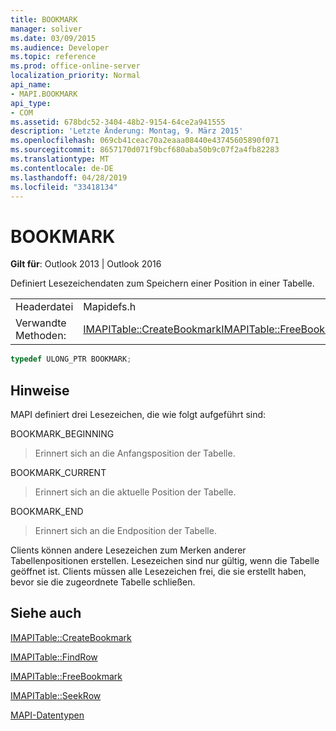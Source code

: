 ```yaml
---
title: BOOKMARK
manager: soliver
ms.date: 03/09/2015
ms.audience: Developer
ms.topic: reference
ms.prod: office-online-server
localization_priority: Normal
api_name:
- MAPI.BOOKMARK
api_type:
- COM
ms.assetid: 678bdc52-3404-48b2-9154-64ce2a941555
description: 'Letzte Änderung: Montag, 9. März 2015'
ms.openlocfilehash: 069cb41ceac70a2eaaa08440e43745605890f071
ms.sourcegitcommit: 8657170d071f9bcf680aba50b9c07f2a4fb82283
ms.translationtype: MT
ms.contentlocale: de-DE
ms.lasthandoff: 04/28/2019
ms.locfileid: "33418134"
---
```

# <a name="bookmark"></a>BOOKMARK

  
  
**Gilt für**: Outlook 2013 | Outlook 2016 
  
Definiert Lesezeichendaten zum Speichern einer Position in einer Tabelle. 
  
|||
|:-----|:-----|
|Headerdatei  <br/> |Mapidefs.h  <br/> |
|Verwandte Methoden:  <br/> |[IMAPITable::CreateBookmark](imapitable-createbookmark.md)[IMAPITable::FreeBookmark](imapitable-freebookmark.md) <br/> |
   
```cpp
typedef ULONG_PTR BOOKMARK;
```

## <a name="remarks"></a>Hinweise

MAPI definiert drei Lesezeichen, die wie folgt aufgeführt sind:
  
BOOKMARK_BEGINNING 
  
> Erinnert sich an die Anfangsposition der Tabelle. 
    
BOOKMARK_CURRENT 
  
> Erinnert sich an die aktuelle Position der Tabelle.
    
BOOKMARK_END 
  
> Erinnert sich an die Endposition der Tabelle.
    
Clients können andere Lesezeichen zum Merken anderer Tabellenpositionen erstellen. Lesezeichen sind nur gültig, wenn die Tabelle geöffnet ist. Clients müssen alle Lesezeichen frei, die sie erstellt haben, bevor sie die zugeordnete Tabelle schließen. 
  
## <a name="see-also"></a>Siehe auch



[IMAPITable::CreateBookmark](imapitable-createbookmark.md)
  
[IMAPITable::FindRow](imapitable-findrow.md)
  
[IMAPITable::FreeBookmark](imapitable-freebookmark.md)
  
[IMAPITable::SeekRow](imapitable-seekrow.md)


[MAPI-Datentypen](mapi-data-types.md)


